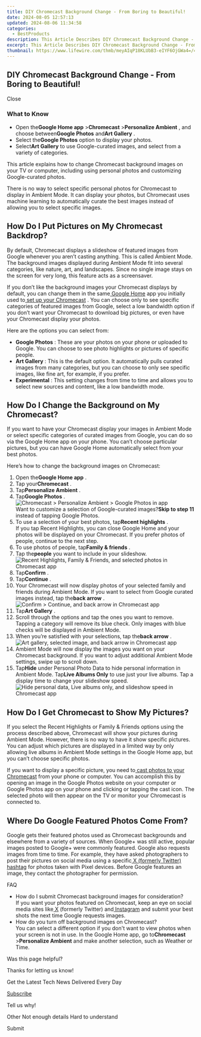 ```yaml
---
title: DIY Chromecast Background Change - From Boring to Beautiful!
date: 2024-08-05 12:57:13
updated: 2024-08-06 11:34:58
categories:
  - BestProducts
description: This Article Describes DIY Chromecast Background Change - From Boring to Beautiful!
excerpt: This Article Describes DIY Chromecast Background Change - From Boring to Beautiful!
thumbnail: https://www.lifewire.com/thmb/meyAIqP18KLUbB3-eIYF6OjGWa4=/400x300/filters:no_upscale():max_bytes(150000):strip_icc():format(webp)/changechromecastbackgroundimages-966ca8e9fd444a76980560351addcfd8.jpg
---
```


## DIY Chromecast Background Change - From Boring to Beautiful!

Close 

###  What to Know

* Open the**Google Home app** \>**Chromecast** \>**Personalize Ambient** , and choose between**Google Photos** and**Art Gallery** .
* Select the**Google Photos** option to display your photos.
* Select**Art Gallery** to use Google-curated images, and select from a variety of categories.

 This article explains how to change Chromecast background images on your TV or computer, including using personal photos and customizing Google-curated photos.

 There is no way to select specific personal photos for Chromecast to display in Ambient Mode. It can display your photos, but Chromecast uses machine learning to automatically curate the best images instead of allowing you to select specific images.

##  How Do I Put Pictures on My Chromecast Backdrop? 

 By default, Chromecast displays a slideshow of featured images from Google whenever you aren’t casting anything. This is called Ambient Mode. The background images displayed during Ambient Mode fit into several categories, like nature, art, and landscapes. Since no single image stays on the screen for very long, this feature acts as a screensaver.

 If you don’t like the background images your Chromecast displays by default, you can change them in the same[ Google Home](https://www.lifewire.com/what-is-google-home-and-how-does-it-work-4801919) app you initially used to[ set up your Chromecast](https://www.lifewire.com/set-up-google-chromecast-5323335) . You can choose only to see specific categories of featured images from Google, select a low bandwidth option if you don’t want your Chromecast to download big pictures, or even have your Chromecast display your photos.

 Here are the options you can select from:

* **Google Photos** : These are your photos on your phone or uploaded to Google. You can choose to see photo highlights or pictures of specific people.
* **Art Gallery** : This is the default option. It automatically pulls curated images from many categories, but you can choose to only see specific images, like fine art, for example, if you prefer.
* **Experimental** : This setting changes from time to time and allows you to select new sources and content, like a low bandwidth mode.

##  How Do I Change the Background on My Chromecast? 

 If you want to have your Chromecast display your images in Ambient Mode or select specific categories of curated images from Google, you can do so via the Google Home app on your phone. You can’t choose particular pictures, but you can have Google Home automatically select from your best photos.

 Here’s how to change the background images on Chromecast:  

1. Open the**Google Home app** .
2. Tap your**Chromecast** .
3. Tap**Personalize Ambient** .
4. Tap**Google Photos** .  
![Chromecast > Personalize Ambient > Google Photos in app](https://www.lifewire.com/thmb/WGYadP41V_EpAPSuUDSlZKHV_A0=/1500x0/filters:no_upscale():max_bytes(150000):strip_icc():format(webp)/NEW34-8bb163c5ad6e44e3a7b8a3836b4487f6.jpg)  
 Want to customize a selection of Google-curated images?**Skip to step 11** instead of tapping Google Photos.
5. To use a selection of your best photos, tap**Recent highlights** .  
 If you tap Recent Highlights, you can close Google Home and your photos will be displayed on your Chromecast. If you prefer photos of people, continue to the next step.
6. To use photos of people, tap**Family & friends** .
7. Tap the**people** you want to include in your slideshow.  
![Recent Highlights, Family & Friends, and selected photos in Chromecast app](https://www.lifewire.com/thmb/61z8TFTOealSgZ3j_EUM2WGkjgA=/1500x0/filters:no_upscale():max_bytes(150000):strip_icc():format(webp)/NEW35-24ac6e83e9e240908ce717ed5b8134b3.jpg)
8. Tap**Confirm** .
9. Tap**Continue** .
10. Your Chromecast will now display photos of your selected family and friends during Ambient Mode. If you want to select from Google curated images instead, tap the**back arrow** .  
![Confirm > Continue, and back arrow in Chromecast app](https://www.lifewire.com/thmb/o-kLAJjl6Ac58RaEO5kDuvohdYI=/1500x0/filters:no_upscale():max_bytes(150000):strip_icc():format(webp)/NEW-cf9fbe4b987a47788a1bef9a4a74851e.jpg)
11. Tap**Art Gallery** .
12. Scroll through the options and tap the ones you want to remove.  
 Tapping a category will remove its blue check. Only images with blue checks will be displayed in Ambient Mode.
13. When you’re satisfied with your selections, tap the**back arrow** .  
![Art gallery, selected image, and back arrow in Chromecast app](https://www.lifewire.com/thmb/20q4xHx_KtSWHu5_7jXHcm-DUPQ=/1500x0/filters:no_upscale():max_bytes(150000):strip_icc():format(webp)/NEW1-77ab3ae446f440a89d7e79a2fd7d2a93.jpg)
14. Ambient Mode will now display the images you want on your Chromecast background. If you want to adjust additional Ambient Mode settings, swipe up to scroll down.
15. Tap**Hide** under Personal Photo Data to hide personal information in Ambient Mode. Tap**Live Albums Only** to use just your live albums. Tap a display time to change your slideshow speed.  
![Hide personal data, Live albums only, and slideshow speed in Chromecast app](https://www.lifewire.com/thmb/EpMujR313_dPd0O6nLNQy3VVA-0=/1500x0/filters:no_upscale():max_bytes(150000):strip_icc():format(webp)/NEW2-ca759fbff31b43f38bafc658da596862.jpg)

##  How Do I Get Chromecast to Show My Pictures? 

 If you select the Recent Highlights or Family & Friends options using the process described above, Chromecast will show your pictures during Ambient Mode. However, there is no way to have it show specific pictures. You can adjust which pictures are displayed in a limited way by only allowing live albums in Ambient Mode settings in the Google Home app, but you can’t choose specific photos.

 If you want to display a specific picture, you need to[ cast photos to your Chromecast](https://www.lifewire.com/how-to-cast-google-photos-using-chromecast-5187994) from your phone or computer. You can accomplish this by opening an image in the Google Photos website on your computer or Google Photos app on your phone and clicking or tapping the cast icon. The selected photo will then appear on the TV or monitor your Chromecast is connected to.

##  Where Do Google Featured Photos Come From? 

 Google gets their featured photos used as Chromecast backgrounds and elsewhere from a variety of sources. When Google+ was still active, popular images posted to Google+ were commonly featured. Google also requests images from time to time. For example, they have asked photographers to post their pictures on social media using a specific[ X (formerly Twitter) hashtag](https://www.lifewire.com/what-is-a-hashtag-on-twitter-3486592) for photos taken with Pixel devices. Before Google features an image, they contact the photographer for permission.

 FAQ

* How do I submit Chromecast background images for consideration?  
 If you want your photos featured on Chromecast, keep an eye on social media sites like[ X](https://www.lifewire.com/what-exactly-is-twitter-2483331) (formerly Twitter) and[ Instagram](https://www.lifewire.com/what-is-instagram-3486316) and submit your best shots the next time Google requests images.
* How do you turn off background images on Chromecast?  
 You can select a different option if you don't want to view photos when your screen is not in use. In the Google Home app, go to**Chromecast** \>**Personalize Ambient** and make another selection, such as Weather or Time.

Was this page helpful?

Thanks for letting us know!

 Get the Latest Tech News Delivered Every Day

[ Subscribe ](https://www.lifewire.com/#) 

Tell us why!

 Other  Not enough details  Hard to understand 

 Submit 

<ins class="adsbygoogle"
     style="display:block"
     data-ad-format="autorelaxed"
     data-ad-client="ca-pub-7571918770474297"
     data-ad-slot="1223367746"></ins>



<ins class="adsbygoogle"
     style="display:block"
     data-ad-client="ca-pub-7571918770474297"
     data-ad-slot="8358498916"
     data-ad-format="auto"
     data-full-width-responsive="true"></ins>
